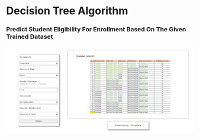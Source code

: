 # Decision Tree Algorithm

### Predict Student Eligibility For Enrollment Based On The Given Trained Dataset

![image](image.png)